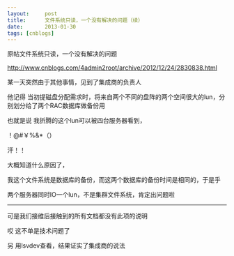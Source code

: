 ```yaml
---
layout:     post
title:      文件系统只读，一个没有解决的问题（续）
date:       2013-01-30
tags: [cnblogs]
---
```

原帖文件系统只读，一个没有解决的问题

http://www.cnblogs.com/4admin2root/archive/2012/12/24/2830838.html

某一天突然由于其他事情，见到了集成商的负责人

他记得 当初提磁盘分配需求时，将来自两个不同的盘阵的两个空间很大的lun，分别划分给了两个RAC数据库做备份用

也就是说 我折腾的这个lun可以被四台服务器看到，

！@#￥%&*（）

汗！！

大概知道什么原因了，

我这个文件系统是数据库的备份，而这两个数据库的备份时间是相同的，于是乎

两个服务器同时IO一个lun，不是集群文件系统，肯定出问题啦

---------------

可是我们接维后接触到的所有文档都没有此项的说明

哎 这不单是技术问题了

另 用lsvdev查看，结果证实了集成商的说法
